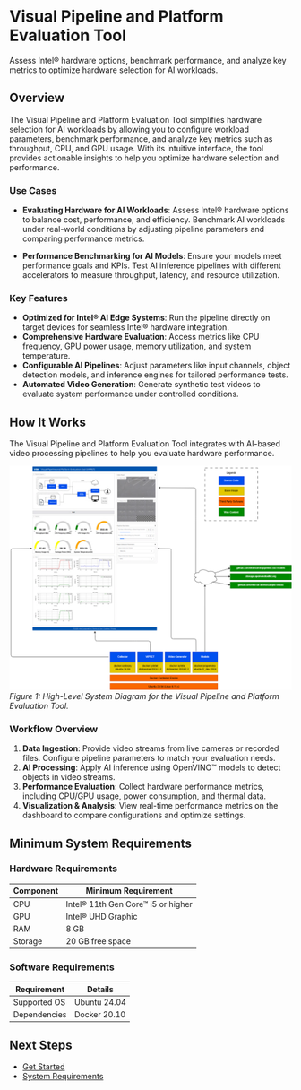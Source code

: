 # Visual Pipeline and Platform Evaluation Tool
<!-- required for catalog, do not remove -->
Assess Intel® hardware options, benchmark performance, and analyze key metrics to optimize hardware selection for AI workloads.

<!--
**Guidelines for Authors**:
- Clearly explain the application’s purpose in one or two paragraphs.
- Describe the primary domain and high-level goal.
- Follow Microsoft Writing Guidelines: Use direct, active voice and avoid unnecessary jargon.
-->

## Overview
The Visual Pipeline and Platform Evaluation Tool simplifies hardware selection for AI workloads by allowing you to configure workload parameters, benchmark performance, and analyze key metrics such as throughput, CPU, and GPU usage. With its intuitive interface, the tool provides actionable insights to help you optimize hardware selection and performance.

### Use Cases

<!--
**Guidelines for Authors**:
- Provide two or three real-world use cases in "Problem → Solution → Outcome" format.
- Ensure use cases are practical and highlight unique features of the application.
-->

- **Evaluating Hardware for AI Workloads**: Assess Intel® hardware options to balance cost, performance, and efficiency. Benchmark AI workloads under real-world conditions by adjusting pipeline parameters and comparing performance metrics.  

- **Performance Benchmarking for AI Models**: Ensure your models meet performance goals and KPIs. Test AI inference pipelines with different accelerators to measure throughput, latency, and resource utilization.


### Key Features

<!--
**Guidelines for Authors**:
- Clearly highlight value propositions.
- Use concise, benefit-driven statements.
-->

- **Optimized for Intel® AI Edge Systems**: Run the pipeline directly on target devices for seamless Intel® hardware integration.
- **Comprehensive Hardware Evaluation**: Access metrics like CPU frequency, GPU power usage, memory utilization, and system temperature.
- **Configurable AI Pipelines**: Adjust parameters like input channels, object detection models, and inference engines for tailored performance tests.
- **Automated Video Generation**: Generate synthetic test videos to evaluate system performance under controlled conditions.

## How It Works

<!--
**Guidelines for Authors**:
- Use a high-level diagram to illustrate the system.
- Describe the key processing steps in a structured workflow.
-->

The Visual Pipeline and Platform Evaluation Tool integrates with AI-based video processing pipelines to help you evaluate hardware performance.

![System Architecture Diagram](_static/architecture.png)
*Figure 1: High-Level System Diagram for the Visual Pipeline and Platform Evaluation Tool.*

### **Workflow Overview**

1. **Data Ingestion**: Provide video streams from live cameras or recorded files. Configure pipeline parameters to match your evaluation needs.
2. **AI Processing**: Apply AI inference using OpenVINO™ models to detect objects in video streams. 
3. **Performance Evaluation**: Collect hardware performance metrics, including CPU/GPU usage, power consumption, and thermal data.
4. **Visualization & Analysis**: View real-time performance metrics on the dashboard to compare configurations and optimize settings.

## Minimum System Requirements

<!--
**Guidelines for Authors**:
- Specify minimum and recommended hardware/software requirements.
- Clearly distinguish between required dependencies and optional configurations.
-->

### **Hardware Requirements**
| Component  | Minimum Requirement                |
|------------|------------------------------------|
| CPU        | Intel® 11th Gen Core™ i5 or higher |
| GPU        | Intel® UHD Graphic                 |
| RAM        | 8 GB                               |
| Storage    | 20 GB free space                   |


### **Software Requirements**
| Requirement  | Details      |
|--------------|--------------|
| Supported OS | Ubuntu 24.04 |
| Dependencies | Docker 20.10 |



## Next Steps
- [Get Started](./get-started.md)
- [System Requirements](./system-requirements.md)

